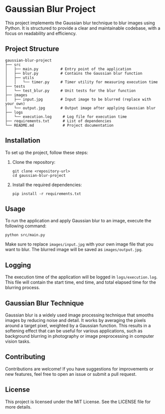 # Gaussian Blur Project

This project implements the Gaussian blur technique to blur images using Python. It is structured to provide a clear and maintainable codebase, with a focus on readability and efficiency.

## Project Structure

```
gaussian-blur-project
├── src
│   ├── main.py          # Entry point of the application
│   ├── blur.py          # Contains the Gaussian blur function
│   ├── utils
│   │   └── timer.py     # Timer utility for measuring execution time
├── tests
│   └── test_blur.py     # Unit tests for the blur function
├── images
│   ├── input.jpg        # Input image to be blurred (replace with your own)
│   └── output.jpg       # Output image after applying Gaussian blur
├── logs
│   └── execution.log     # Log file for execution time
├── requirements.txt      # List of dependencies
└── README.md             # Project documentation
```

## Installation

To set up the project, follow these steps:

1. Clone the repository:
   ```
   git clone <repository-url>
   cd gaussian-blur-project
   ```

2. Install the required dependencies:
   ```
   pip install -r requirements.txt
   ```

## Usage

To run the application and apply Gaussian blur to an image, execute the following command:

```
python src/main.py
```

Make sure to replace `images/input.jpg` with your own image file that you want to blur. The blurred image will be saved as `images/output.jpg`.

## Logging

The execution time of the application will be logged in `logs/execution.log`. This file will contain the start time, end time, and total elapsed time for the blurring process.

## Gaussian Blur Technique

Gaussian blur is a widely used image processing technique that smooths images by reducing noise and detail. It works by averaging the pixels around a target pixel, weighted by a Gaussian function. This results in a softening effect that can be useful for various applications, such as background blurring in photography or image preprocessing in computer vision tasks.

## Contributing

Contributions are welcome! If you have suggestions for improvements or new features, feel free to open an issue or submit a pull request.

## License

This project is licensed under the MIT License. See the LICENSE file for more details.